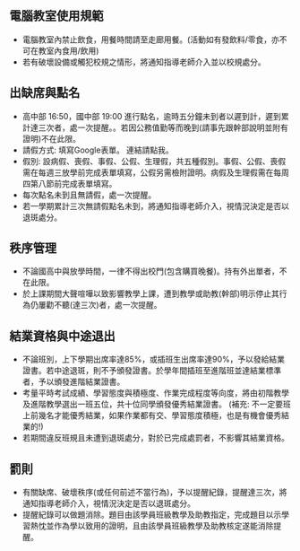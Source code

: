 ## 電腦教室使用規範
- 電腦教室內禁止飲食，用餐時間請至走廊用餐。(活動如有發飲料/零食，亦不可在教室內食用/飲用)
- 若有破壞設備或觸犯校規之情形，將通知指導老師介入並以校規處分。

## 出缺席與點名
- 高中部 16:50，國中部 19:00 進行點名，逾時五分鐘未到者以遲到計，遲到累計達三次者，處一次提醒。。若因公務值勤等而晚到(請事先跟幹部說明並附有證明)不在此限。
- 請假方式: 填寫Google表單。 連結請點我。
- 假別: 設病假、喪假、事假、公假、生理假，共五種假別。事假、公假、喪假需在每週三放學前完成表單填寫，公假另需檢附證明。病假及生理假需在每周四第八節前完成表單填寫。
- 每次點名未到且無請假，處一次提醒。
- 若一學期累計三次無請假點名未到，將通知指導老師介入，視情況決定是否以退斑處分。

## 秩序管理
- 不論國高中與放學時間，一律不得出校門(包含購買晚餐)。持有外出單者，不在此限。
- 於上課期間大聲喧嘩以致影響教學上課，遭到教學或助教(幹部)明示停止其行為仍屢勸不聽(達三次)者，處一次提醒。

## 結業資格與中途退出
- 不論班別，上下學期出席率達85%，或插班生出席率達90%，予以發給結業證書。若中途退斑，則不予頒發證書。於學年間插班至進階班並達結業標準者，予以頒發進階結業證書。
- 考量平時考試成績、學習態度與積極度、作業完成程度等向度，將由初階教學及進階教學選出一班五位，共十位同學頒發優秀結業證書。 (補充: 不一定要班上前幾名才能優秀結業，如果作業都有交、學習態度積極，也是有機會優秀結業的!)
- 若期間違反班規且未遭到退斑處分，對於已完成處罰者，不影響其結業資格。

## 罰則
- 有關缺席、破壞秩序(或任何前述不當行為)，予以提醒紀錄，提醒達三次，將通知指導老師介入，視情況決定是否以退斑處分。
- 提醒紀錄可以做題消除。題目由該學員班級教學及助教指定，完成題目以示學習熱忱並作為學以致用的證明，且由該學員班級教學及助教核定遂能消除提醒。
